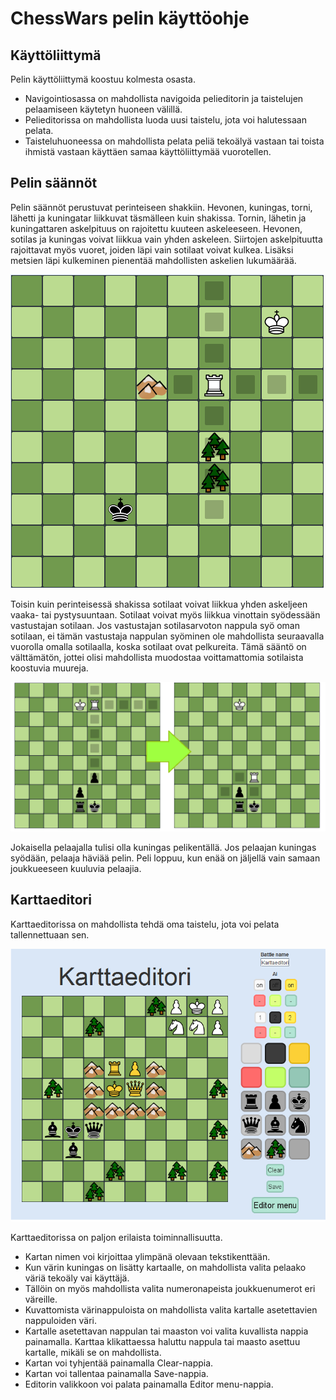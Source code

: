 
# ChessWars pelin käyttöohje

## Käyttöliittymä

Pelin käyttöliittymä koostuu kolmesta osasta.

* Navigointiosassa on mahdollista navigoida pelieditorin ja taistelujen pelaamiseen käytetyn huoneen välillä.
* Pelieditorissa on mahdollista luoda uusi taistelu, jota voi halutessaan pelata.
* Taisteluhuoneessa on mahdollista pelata peliä tekoälyä vastaan tai toista ihmistä vastaan käyttäen samaa käyttöliittymää vuorotellen.


## Pelin säännöt

Pelin säännöt perustuvat perinteiseen shakkiin. Hevonen, kuningas, torni, lähetti ja kuningatar liikkuvat täsmälleen kuin shakissa. Tornin, lähetin ja kuningattaren askelpituus on rajoitettu kuuteen askeleeseen. Hevonen, sotilas ja kuningas voivat liikkua vain yhden askeleen. Siirtojen askelpituutta rajoittavat myös vuoret, joiden läpi vain sotilaat voivat kulkea. Lisäksi metsien läpi kulkeminen pienentää mahdollisten askelien lukumäärää.

![Tornin liikkumismahdollisuudet](/dokumentaatio/tornin_liikkuminen.png "Tornin liikkuminen")

Toisin kuin perinteisessä shakissa sotilaat voivat liikkua yhden askeljeen vaaka- tai pystysuuntaan. Sotilaat voivat myös liikkua vinottain syödessään vastustajan sotilaan. Jos vastustajan sotilasarvoton nappula syö oman sotilaan, ei tämän vastustaja nappulan syöminen ole mahdollista seuraavalla vuorolla omalla sotilaalla, koska sotilaat ovat pelkureita. Tämä sääntö on välttämätön, jottei olisi mahdollista muodostaa voittamattomia sotilaista koostuvia muureja.

![Sotilaan syöminen](/dokumentaatio/sotilaan_syominen_tornilla.png "Sotilaan syöminen")


Jokaisella pelaajalla tulisi olla kuningas pelikentällä. Jos pelaajan kuningas syödään, pelaaja häviää pelin. Peli loppuu, kun enää on jäljellä vain samaan joukkueeseen kuuluvia pelaajia.

## Karttaeditori

Karttaeditorissa on mahdollista tehdä oma taistelu, jota voi pelata tallennettuaan sen. 

![Karttaeditori](/dokumentaatio/karttaeditori.png "Karttaeditori")

Karttaeditorissa on paljon erilaista toiminnallisuutta.

  - Kartan nimen voi kirjoittaa ylimpänä olevaan tekstikenttään. 
  - Kun värin kuningas on lisätty kartaalle, on mahdollista valita pelaako väriä tekoäly vai käyttäjä.
  - Tällöin on myös mahdollista valita numeronapeista joukkuenumerot eri väreille.
  - Kuvattomista värinappuloista on mahdollista valita kartalle asetettavien nappuloiden väri.
  - Kartalle asetettavan nappulan tai maaston voi valita kuvallista nappia painamalla. Karttaa klikattaessa haluttu nappula tai maasto asettuu kartalle, mikäli se on mahdollista.
  - Kartan voi tyhjentää painamalla Clear-nappia.
  - Kartan voi tallentaa painamalla Save-nappia.
  - Editorin valikkoon voi palata painamalla Editor menu-nappia.
